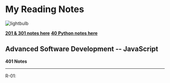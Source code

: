 # My Reading Notes
  
  ![lightbulb](https://user-images.githubusercontent.com/61428656/75473987-fe78c100-594a-11ea-99e6-8322e6af80aa.jpg)


[**201 & 301 notes here**](./ToC-301&201.md)
[**40 Python notes here**](./Toc-401-Python.md)

## Advanced Software Development -- JavaScript ##
**401 Notes**

______________


R-01: